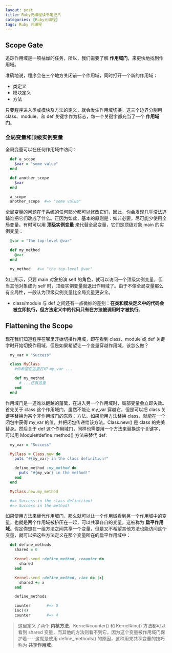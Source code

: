 ```yaml
---
layout: post
title: Ruby元编程读书笔记八
categories: [Ruby元编程]
tags: Ruby 元编程
---
```


## Scope Gate

追踪作用域是一项枯燥的任务，所以，我们需要了解 **作用域门**，来更快地找到作用域。

准确地说，程序会在三个地方关闭前一个作用域，同时打开一个新的作用域：
* 类定义
* 模块定义
* 方法

只要程序进入类或模块及方法的定义，就会发生作用域切换。这三个边界分别用 class、module、和 def 关键字作为标志，每一个关键字都充当了一个 **作用域门**。

### 全局变量和顶级实例变量
全局变量可以在任何作用域中访问：
```ruby
  def a_scope
    $var = "some value"
  end

  def another_scope
    $var
  end

  a_scope
  another_scope  #=> "some value"
```
全局变量的问题在于系统的任何部分都可以修改它们，因此，你会发现几乎没法追踪谁把它们改成了什么。正因为如此，基本的原则是：如非必要，尽可能少使用全局变量。有时可以用 **顶级实例变量** 来代替全局变量，它们是顶级对象 main 的实例变量：
```ruby
  @var = "The top-level @var"

  def my_method
    @var
  end

  my_method   #=> "the top-level @var"
```
如上所示，只要 main 对象扮演 self 的角色，就可以访问一个顶级实例变量，但当其他对象成为 self 时，顶级实例变量就退出作用域了。由于不像全局变量那么有全局性，一般认为顶级实例变量比全局变量更安全。

* class/module 与 def 之间还有一点微妙的差别：**在类和模块定义中的代码会被立即执行，但方法定义中的代码只有在方法被调用时才被执行**。

## Flattening the Scope

现在我们知道程序在哪里开始切换作用域，即在看到 class、module 或 def 关键字时开始切换作用域，但是如果希望让一个变量穿越作用域，该怎么做？
```ruby
  my_var = "Success"

  class MyClass
    #你希望在这里打印 my_var ...

    def my_method
      # ...还有这里
    end
  end
```
作用域门是一道难以翻越的藩篱，在进入另一个作用域时，局部变量会立即失效。首先关于 class 这个作用域门，虽然不能让 my_var 穿越它，但是可以把 class 关键字替换为某个非作用域门的东西：方法。如果能用方法替换 class，就能在一个闭包中获得 my_var 的值，并把闭包传递给该方法。Class.new() 是 class 的完美替身。然后关于 def 这个作用域门，同样也需要用一个方法来替换这个关键字，可以用 Module#define_method() 方法来替代 def:
```ruby
  my_var = "Success"

  MyClass = Class.new do
    puts "#{my_var} in the class definition!"

    define_method :my_method do
      puts "#{my_var} in the method!"
    end
  end

  MyClass.new.my_method

  #=> Success in the class definition!
  #=> Success in the method!
```
如果使用方法来替代作用域门，那么就可以让一个作用域看到另一个作用域中的变量，也就是两个作用域被挤压在一起，可以共享各自的变量，这被称为 **扁平作用域**。假定你想在一组方法之间共享一个变量，但是又不希望其他方法也能访问这个变量，就可以把这些方法定义在那个变量所在的扁平作用域中：
```ruby
  def define_methods
    shared = 0

    Kernel.send :define_method, :counter do
      shared
    end

    Kernel.send :define_method, :inc do |x|
      shared += x
    end

    define_methods

    counter       #=> 0
    inc(4)
    counter       #=> 4
```
>这里定义了两个 **内核方法**，Kernel#counter() 和 Kernel#inc() 方法都可以看到 shared 变量，而其他的方法则看不到它，因为这个变量被作用域门保护着----这就是使用 define_methods() 的原因，这种用来共享变量的技巧称为 **共享作用域**。
